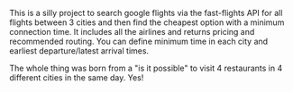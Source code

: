 This is a silly project to search google flights via the fast-flights API for all flights between 3 cities and then find the cheapest option with a minimum connection time.  It includes all the airlines and returns pricing and recommended routing.  You can define minimum time in each city and earliest departure/latest arrival times. 

The whole thing was born from a "is it possible" to visit 4 restaurants in 4 different cities in the same day.  Yes!
